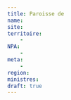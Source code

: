 ```yaml
---
title: Paroisse de
name: 
site: 
territoire:
    - 
NPA:
    - 
meta:
    - 
region: 
ministres:
draft: true
---
```


